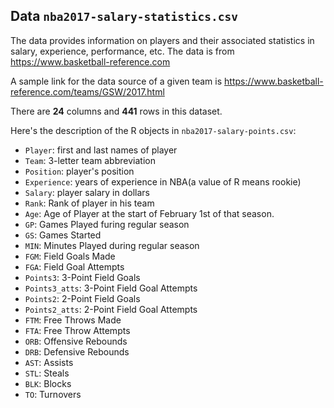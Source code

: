 ## Data `nba2017-salary-statistics.csv`

The data provides information on players and their associated statistics in salary, experience, performance, etc. The data is from <https://www.basketball-reference.com> 

A sample link for the data source of a given team is <https://www.basketball-reference.com/teams/GSW/2017.html> 

There are **24** columns and **441** rows in this dataset.  

Here's the description of the R objects in `nba2017-salary-points.csv`:

- `Player`: first and last names of player
- `Team`: 3-letter team abbreviation
- `Position`: player's position
- `Experience`: years of experience in NBA(a value of R means rookie)
- `Salary`: player salary in dollars
- `Rank`: Rank of player in his team
- `Age`: Age of Player at the start of February 1st of that season.
- `GP`: Games Played furing regular season
- `GS`: Games Started
- `MIN`: Minutes Played during regular season
- `FGM`: Field Goals Made
- `FGA`: Field Goal Attempts
- `Points3`: 3-Point Field Goals
- `Points3_atts`: 3-Point Field Goal Attempts
- `Points2`: 2-Point Field Goals
- `Points2_atts`: 2-Point Field Goal Attempts
- `FTM`: Free Throws Made
- `FTA`: Free Throw Attempts
- `ORB`: Offensive Rebounds
- `DRB`: Defensive Rebounds
- `AST`: Assists
- `STL`: Steals
- `BLK`: Blocks
- `TO`: Turnovers